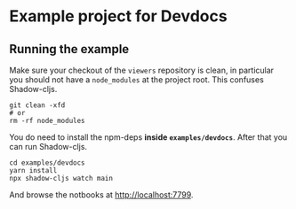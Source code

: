 # Example project for Devdocs

## Running the example

Make sure your checkout of the `viewers` repository is clean, in particular you
should not have a `node_modules` at the project root. This confuses Shadow-cljs.

``` shell
git clean -xfd
# or
rm -rf node_modules
```

You do need to install the npm-deps **inside `examples/devdocs`**. After that you
can run Shadow-cljs.

```
cd examples/devdocs
yarn install
npx shadow-cljs watch main
```

And browse the notbooks at [http://localhost:7799](localhost:7799).



